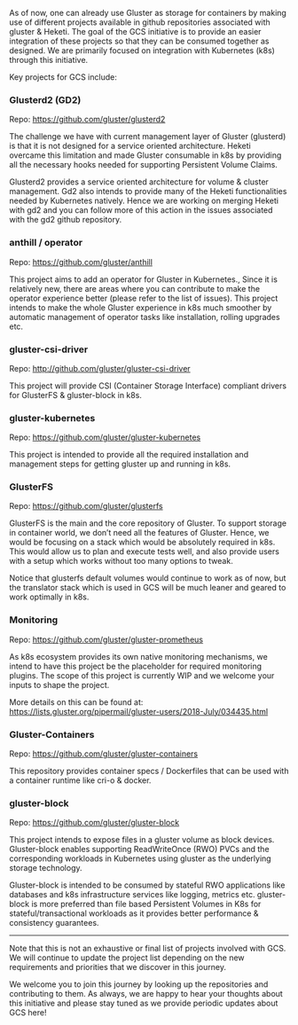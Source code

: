 As of now, one can already use Gluster as storage for containers by making use of different projects available in github repositories associated with gluster & Heketi. The goal of the GCS initiative is to provide an easier integration of these projects so that they can be consumed together as designed. We are primarily focused on integration with Kubernetes (k8s) through this initiative.

Key projects for GCS include:

### Glusterd2 (GD2)

Repo: https://github.com/gluster/glusterd2

The challenge we have with current management layer of Gluster (glusterd) is that it is not designed for a service oriented architecture. Heketi overcame this limitation and made Gluster consumable in k8s by providing all the necessary hooks needed for supporting Persistent Volume Claims.

Glusterd2 provides a service oriented architecture for volume & cluster management. Gd2 also intends to provide many of the Heketi functionalities needed by Kubernetes natively. Hence we are working on merging Heketi with gd2 and you can follow more of this action in the issues associated with the gd2 github repository.

### anthill / operator
Repo: https://github.com/gluster/anthill

This project aims to add an operator for Gluster in Kubernetes., Since it is relatively new, there are areas where you can contribute to make the operator experience better (please refer to the list of issues). This project intends to make the whole Gluster experience in k8s much smoother by automatic management of operator tasks like installation, rolling upgrades etc.

### gluster-csi-driver
Repo: http://github.com/gluster/gluster-csi-driver

This project will provide CSI (Container Storage Interface) compliant drivers for GlusterFS & gluster-block in k8s. 

### gluster-kubernetes
Repo: https://github.com/gluster/gluster-kubernetes

This project is intended to provide all the required installation and management steps for getting gluster up and running in k8s.

### GlusterFS
Repo: https://github.com/gluster/glusterfs

GlusterFS is the main and the core repository of Gluster. To support storage in container world, we don’t need all the features of Gluster. Hence, we would be focusing on a stack which would be absolutely required in k8s. This would allow us to plan and execute tests well, and also provide users with a setup which works without too many options to tweak.

Notice that glusterfs default volumes would continue to work as of now, but the translator stack which is used in GCS will be much leaner and geared to work optimally in k8s. 

### Monitoring
Repo: https://github.com/gluster/gluster-prometheus

As k8s ecosystem provides its own native monitoring mechanisms, we intend to have this project be the placeholder for required monitoring plugins. The scope of this project is currently WIP and we welcome your inputs to shape the project.

More details on this can be found at: https://lists.gluster.org/pipermail/gluster-users/2018-July/034435.html


### Gluster-Containers

Repo: https://github.com/gluster/gluster-containers

This repository provides container specs / Dockerfiles that can be used with a container runtime like cri-o & docker.

### gluster-block
Repo: https://github.com/gluster/gluster-block

This project intends to expose files in a gluster volume as block devices. Gluster-block enables supporting ReadWriteOnce (RWO) PVCs and the corresponding workloads in Kubernetes using gluster as the underlying storage technology.

Gluster-block is intended to be consumed by stateful RWO applications like databases and k8s infrastructure services like logging, metrics etc. gluster-block is more preferred than file based Persistent Volumes in K8s for stateful/transactional workloads as it provides better performance & consistency guarantees.

----

Note that this is not an exhaustive or final list of projects involved with GCS. We will continue to update the project list depending on the new requirements and priorities that we discover in this journey.

We welcome you to join this journey by looking up the repositories and contributing to them. As always, we are happy to hear your thoughts about this initiative and please stay tuned as we provide periodic updates about GCS here!

